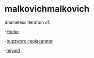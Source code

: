 malkovichmalkovich
==================
Shameless iteration of:

  -[Hodor](https://chrome.google.com/webstore/detail/hodor/ollegclclhehigjllkeabkmkfcjlhdef?hl=en)

  -[buzzword-replacerator](https://github.com/afolson/buzzword-replacerator)
   
  -[heygirl](https://github.com/keccers/heygirl)
